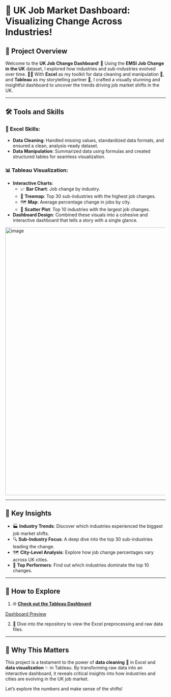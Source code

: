 # 💼 UK Job Market Dashboard: Visualizing Change Across Industries!  

## 🎯 Project Overview  
Welcome to the **UK Job Change Dashboard**! 🚀 Using the **EMSI Job Change in the UK** dataset, I explored how industries and sub-industries evolved over time. 🕵️‍♂️ With **Excel** as my toolkit for data cleaning and manipulation 🧹, and **Tableau** as my storytelling partner 🎨, I crafted a visually stunning and insightful dashboard to uncover the trends driving job market shifts in the UK.  

---

## 🛠️ Tools and Skills  
### 🔧 Excel Skills:  
- **Data Cleaning**: Handled missing values, standardized data formats, and ensured a clean, analysis-ready dataset.  
- **Data Manipulation**: Summarized data using formulas and created structured tables for seamless visualization.  

### 📊 Tableau Visualization:  
- **Interactive Charts**:  
  - 📈 **Bar Chart**: Job change by industry.  
  - 🌳 **Treemap**: Top 30 sub-industries with the highest job changes.  
  - 🗺️ **Map**: Average percentage change in jobs by city.  
  - 🎯 **Scatter Plot**: Top 10 industries with the largest job changes.  
- **Dashboard Design**: Combined these visuals into a cohesive and interactive dashboard that tells a story with a single glance.  

<img width="838" alt="image" src="https://github.com/user-attachments/assets/5efd7aae-174b-497f-928b-7168eae8af82" />
 




---

## 🌟 Key Insights  
- 🏭 **Industry Trends**: Discover which industries experienced the biggest job market shifts.  
- 🔍 **Sub-Industry Focus**: A deep dive into the top 30 sub-industries leading the change.  
- 🗺️ **City-Level Analysis**: Explore how job change percentages vary across UK cities.  
- 🚀 **Top Performers**: Find out which industries dominate the top 10 changes.  



---

## 🚀 How to Explore  
1. 🌐 **[Check out the Tableau Dashboard](#)**

[Dashboard Preview](https://public.tableau.com/shared/7X7YKP4TG?:display_count=n&:origin=viz_share_link)

2. 📂 Dive into the repository to view the Excel preprocessing and raw data files.  

---

## 🎉 Why This Matters  
This project is a testament to the power of **data cleaning** 🧹 in Excel and **data visualization** ✨ in Tableau. By transforming raw data into an interactive dashboard, it reveals critical insights into how industries and cities are evolving in the UK job market.  

Let’s explore the numbers and make sense of the shifts!  
  

